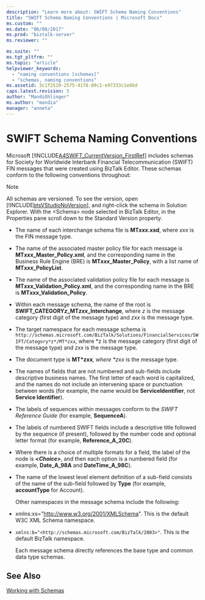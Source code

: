 ```yaml
---
description: "Learn more about: SWIFT Schema Naming Conventions"
title: "SWIFT Schema Naming Conventions | Microsoft Docs"
ms.custom: ""
ms.date: "06/08/2017"
ms.prod: "biztalk-server"
ms.reviewer: ""

ms.suite: ""
ms.tgt_pltfrm: ""
ms.topic: "article"
helpviewer_keywords: 
  - "naming conventions [schemas]"
  - "schemas, naming conventions"
ms.assetid: 3c1f2519-2575-4178-89c1-e97333c1e6bd
caps.latest.revision: 5
author: "MandiOhlinger"
ms.author: "mandia"
manager: "anneta"
---
```

# SWIFT Schema Naming Conventions
Microsoft [!INCLUDE[A4SWIFT_CurrentVersion_FirstRef](../../includes/a4swift-currentversion-firstref-md.md)] includes schemas for Society for Worldwide Interbank Financial Telecommunication (SWIFT) FIN messages that were created using BizTalk Editor. These schemas conform to the following conventions throughout:  
  
> [!NOTE]
>  All schemas are versioned. To see the version, open [!INCLUDE[btsVStudioNoVersion](../../includes/btsvstudionoversion-md.md)], and right-click the schema in Solution Explorer. With the \<Schema\> node selected in BizTalk Editor, in the Properties pane scroll down to the Standard Version property.  
  
- The name of each interchange schema file is **MT*xxx*.xsd**, where *xxx* is the FIN message type.  
  
- The name of the associated master policy file for each message is **MT*xxx*_Master_Policy.xml**, and the corresponding name in the Business Rule Engine (BRE) is **MT*xxx*_Master_Policy**, with a list name of **MT*xxx*_PolicyList**.  
  
- The name of the associated validation policy file for each message is **MT*xxx*_Validation_Policy.xml**, and the corresponding name in the BRE is **MT*xxx*_Validation_Policy**.  
  
- Within each message schema, the name of the root is **SWIFT_CATEGORY*z*_MT*zxx*_Interchange**, where *z* is the message category (first digit of the message type) and *zxx* is the message type.  
  
- The target namespace for each message schema is `http://schemas.microsoft.com/BizTalk/Solutions/FinancialServices/SWIFT/Category*z*/MT*zxx`, where *z</em> is the message category (first digit of the message type) and *zxx* is the message type.  
  
- The document type is **MT*zxx**<em>, where *zxx</em> is the message type.  
  
- The names of fields that are not numbered and sub-fields include descriptive business names. The first letter of each word is capitalized, and the names do not include an intervening space or punctuation between words (for example, the name would be **ServiceIdentifier**, not **Service Identifier**).  
  
- The labels of sequences within messages conform to the *SWIFT Reference Guide* (for example, **SequenceA**).  
  
- The labels of numbered SWIFT fields include a descriptive title followed by the sequence (if present), followed by the number code and optional letter format (for example, **Reference_A_20C**).  
  
- Where there is a choice of multiple formats for a field, the label of the node is **\<*Choice*\>**, and then each option is a numbered field (for example, **Date_A_98A** and **DateTime_A_98C**).  
  
- The name of the lowest level element definition of a sub-field consists of the name of the sub-field followed by **Type** (for example, **accountType** for Account).  
  
  Other namespaces in the message schema include the following:  
  
- xmlns:xs="<http://www.w3.org/2001/XMLSchema>". This is the default W3C XML Schema namespace.  
  
- `xmlns:b="<http://schemas.microsoft.com/BizTalk/2003>"`. This is the default BizTalk namespace.  
  
  Each message schema directly references the base type and common data type schemas.  
  
## See Also  
 [Working with Schemas](../../adapters-and-accelerators/accelerator-swift/working-with-schemas.md)
